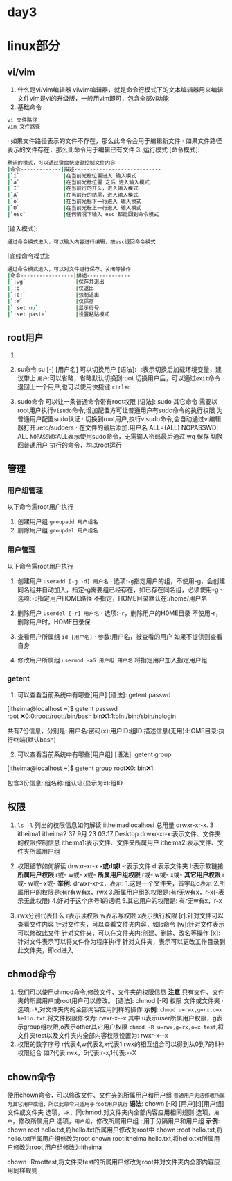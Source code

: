 # day3

# linux部分

## vi/vim
1. 什么是vi/vim编辑器
vi\vim编辑器，就是命令行模式下的文本编辑器用来编辑文件vim是vi的升级版，一般用vim即可，包含全部vi功能
2. 基础命令
```bash
vi 文件路径
vim 文件路径
```
· 如果文件路径表示的文件不存在，那么此命令会用于编辑新文件
· 如果文件路径表示的文件存在，那么此命令用于编辑已有文件
3. 运行模式
[命令模式]:
```bash
默认的模式，可以通过键盘快捷键控制文件内容
|命令-------------|描述----------------------------
|`i`              |在当前光标位置进入 输入模式
|`a`              |在当前光标位置 之后 进入输入模式
|`I`              |在当前行的开头，进入输入模式
|`A`              |在当前行的结尾，进入输入模式
|`o`              |在当前光标下一行进入 输入模式
|`O`              |在当前光标上一行进入 输入模式
|`esc`            |任何情况下输入 esc 都能回到命令模式
```

[输入模式]:
```bash
通过命令模式进入，可以输入内容进行编辑，按esc退回命令模式
```

[底线命令模式]:
```bash
通过命令模式进入，可以对文件进行保存、关闭等操作
|命令-----------------|描述--------------
|`:wg`                |保存并退出
|`:q`                 |仅退出
|`:q!`                |强制退出
|`:W`                 |仅保存
|`:set nu`            |显示行号
|`:set paste`         |设置粘贴模式
```

## root用户
1. [root用户]:Linux系统的超级管理员用户是

2. su命令
su [-] [用户名] 可以切换用户
[语法]:
`-`:表示切换后加载环境变量，建议带上
`用户`:可以省略，省略默认切换到root
切换用户后，可以通过`exit`命令退回上一个用户,也可以使用快捷键:`ctrl+d`

3. sudo命令
可以让一条普通命令带有root权限
[语法]:
sudo 其它命令
需要以root用户执行`visudo`命令,增加配置方可让普通用户有sudo命令的执行权限
    为普通用户配置sudo认证
    · 切换到root用户,执行visudo命令,会自动通过vi编辑器打开:/etc/sudoers
    · 在文件的最后添加:用户名 ALL=(ALL)   NOPASSWD: ALL
    `NOPASSWD`:ALL表示使用sudo命令，无需输入密码最后通过 wq 保存
    切换回普通用户
    执行的命令，均以root运行

## 管理
### 用户组管理
以下命令需root用户执行
1. 创建用户组
`groupadd 用户组名`
2. 删除用户组
`groupdel 用户组名`

### 用户管理
以下命令需root用户执行
1. 创建用户
`useradd [-g -d] 用户名`
· 选项:`-g`指定用户的组，不使用-g，会创建同名组并自动加入，指定-g需要组已经存在，如已存在同名组，必须使用-g
· 选项:`-d`指定用户HOME路径
        不指定，HOME目录默认在:/home/用户名

2. 删除用户
`userdel [-r] 用户名`
· 选项:`-r`，删除用户的H0ME目录
        不使用-r，删除用户时，HOME日录保

3. 查看用户所属组
`id [用户名]`
· 参数:用户名，被查看的用户
        如果不提供则查看自身

4. 修改用户所属组
`usermod -aG 用户组 用户名`  将指定用户加入指定用户组

### getent
1. 可以查看当前系统中有哪些[用户]
[语法]:
getent passwd

[itheima@localhost ~]$ getent passwd  
root :x:0:0:root:/root:/bin/bash
bin:x:1:1:bin:/bin:/sbin/nologin

共有7份信息，分别是:
用户名:密码(x):用户ID:组ID:描述信息(无用):HOME目录:执行终端(默认bash)

2. 可以查看当前系统中有哪些[用户组]
[语法]:
getent group

[itheima@localhost ~]$ getent group
root:x:0:
bin:x:1:

包含3份信息:
组名称:组认证(显示为x):组ID

## 权限
1. `ls -l` 列出的权限信息如何解读
iitheimadlocalhosi
总用量
drwxr-xr-x. 3 itheima1 itheima2 37 9月  23 03:17  Desktop
drwxr-xr-x:表示文件、文件夹的权限控制信息
itheima1:表示文件、文件夹所属用户
itheima2:表示文件、文件夹所属用户组

2. 权限细节如何解读
drwxr-xr-x
**-或d或l**
 -:表示文件
 d:表示文件夹
 l:表示软链接
**所属用户权限**
 r或-
 w或-
 x或-
**所属用户组权限**
 r或-
 w或-
 x或-
**其它用户权限**
 r或-
 w或-
 x或-
**举例:**
drwxr-xr-x，表示:
    1.这是一个文件夹，首字母d表示
    2.所属用户的权限是:有r有w有x，rwx
    3.所属用户组的权限是:有r无w有x，r-x(-表示无此权限)
    4.好对于这个序号1的话呢
    5.其它用户的权限是: 有r无w有x，r-x

3. rwx分别代表什么
r表示读权限
w表示写权限
x表示执行权限
[r]:针对文件可以查看文件内容
    针对文件夹，可以查看文件夹内容，如ls命令
[w]:针对文件表示可以修改此文件
    针对文件夹，可以在文件夹内:创建、删除、改名等操作
[x]:针对文件表示可以将文件作为程序执行
    针对文件夹，表示可以更改工作目录到此文件夹，即cd进入

## chmod命令
1. 我们可以使用chmod命令,修改文件、文件夹的权限信息
**注意**
只有文件、文件夹的所属用户或root用户可以修改。
[语法]: chmod [-R] 权限 文件或文件夹
· 选项:`-R`,对文件夹内的全部内容应用同样的操作
**示例:**
`chmod u=rwx,g=rx,o=x hello.txt`,将文件权限修改为: rwxr-x--x
其中:u表示user所属用户权限，g表示group组权限,o表示other其它用户权限
`chmod -R u=rwx,g=rx,o=x test`,将文件夹test以及文件夹内全部内容权限设置为: rwxr-x--x
2. 权限的数字序号
 r代表4,w代表2,x代表1
 rwx的相互组合可以得到从0到7的8种权限组合
 如7代表:rwx，5代表:r-x,1代表:--X

## chown命令
使用chown命令，可以修改文件、文件夹的所属用户和用户组
`普通用户无法修改所属为其它用户或组，所以此命令只适用于root用户执行`
**语法**:
chown [-R] [用户][:][用户组] 文件或文件夹
选项，`-R`，同chmod,对文件夹内全部内容应用相同规则
选项，`用户`，修改所属用户
选项，`用户组`，修改所属用户组
`:`用于分隔用户和用户组
**示例:**
chown root hello.txt,将hello.txt所属用户修改为root中
chown :root hello.txt,将hello.txt所属用户组修改为root
chown root:itheima hello.txt,将hello.txt所属用户修改为root,用户组修改为itheima

chown -Rroottest,将文件夹test的所属用户修改为root并对文件夹内全部内容应用同样规则
